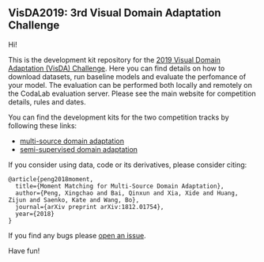 

## VisDA2019: 3rd Visual Domain Adaptation Challenge

Hi!

This is the development kit repository for the [2019 Visual Domain Adaptation (VisDA) Challenge](http://ai.bu.edu/visda-2019/). Here you can find details on how to download datasets, run baseline models and evaluate the perfomance of your model. The evaluation can be performed both locally and remotely on the CodaLab evaluation server. Please see the main website for competition details, rules and dates.

You can find the development kits for the two competition tracks by following these links:
- [multi-source domain adaptation](multisource)
- [semi-supervised domain adaptation](semisupervised) 


If you consider using data, code or its derivatives, please consider citing:

```
@article{peng2018moment,
  title={Moment Matching for Multi-Source Domain Adaptation},
  author={Peng, Xingchao and Bai, Qinxun and Xia, Xide and Huang, Zijun and Saenko, Kate and Wang, Bo},
  journal={arXiv preprint arXiv:1812.01754},
  year={2018}
}

```

If you find any bugs please [open an issue](https://github.com/VisionLearningGroup/visda-2019-public/issues).

Have fun!
